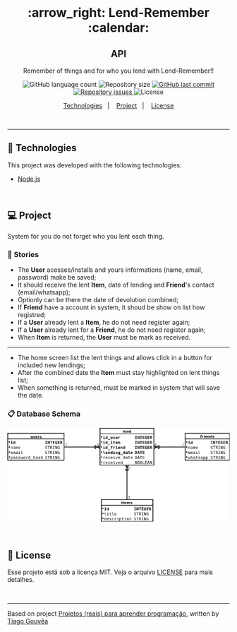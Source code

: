 <br/>

<h1 align="center">
  :arrow_right: Lend-Remember :calendar:
</h1>

<h2 align="center">API</h2>

<p align="center">Remember of things and for who you lend with Lend-Remember!!</p>

<p align="center">
  <img alt="GitHub language count" src="https://img.shields.io/github/languages/count/alefemoreira/lend-remember-api?color=blue">

  <img alt="Repository size" src="https://img.shields.io/github/repo-size/alefemoreira/lend-remember-api?color=blue">

  <a href="https://github.com/alefemoreira/lend-remember-api/commits/master">
    <img alt="GitHub last commit" src="https://img.shields.io/github/last-commit/alefemoreira/lend-remember-api?color=blue">
  </a>

  <a href="https://github.com/alefemoreira/lend-remember-api/issues">
    <img alt="Repository issues" src="https://img.shields.io/github/issues/alefemoreira/lend-remember-api?color=blue">
  </a>

  <img alt="License" src="https://img.shields.io/badge/license-MIT-brightgreen?color=blue">
</p>

<p align="center">
  <a href="#rocket-technologies">Technologies</a>&nbsp;&nbsp;&nbsp;|&nbsp;&nbsp;&nbsp;
  <a href="#computer-project">Project</a>&nbsp;&nbsp;&nbsp;|&nbsp;&nbsp;&nbsp;
  <a href="#memo-license">License</a>
</p>

<br/>

---

## :rocket: Technologies

This project was developed with the following technologies:

- [Node.js](https://nodejs.org/en/)

<br/>

## :computer: Project

System for you do not forget who you lent each thing.

### :scroll: Stories

- The **User** acesses/installs and yours informations (name, email, password) make be saved;
- It should receive the lent **Item**, date of lending and **Friend**'s contact (email/whatsapp);
- Optionly can be there the date of devolution combined;
- If **Friend** have a account in system, it shoud be show on list how registred;
- If a **User** already lent a **Item**, he do not need register again;
- If a **User** already lent for a **Friend**, he do not need register again;
- When **Item** is returned, the **User** must be mark as received.

---

- The home screen list the lent things and allows click in a button for included new lendings;
- After the combined date the **Item** must stay highlighted on lent things list;
- When something is returned, must be marked in system that will save the date.

### :clipboard: Database Schema

<p align="center">
  <img src="./.github/lendRememberDatabaseSchema.png"/>
</p>

<br/>

## :memo: License

Esse projeto está sob a licença MIT. Veja o arquivo [LICENSE](LICENSE) para mais detalhes.

<br/>

---

Based on project [Projetos (reais) para aprender programação](https://www.tiagogouvea.com.br/profissional/projetos-reais-aprender-programacao/), written by [Tiago Gouvêa](https://github.com/TiagoGouvea)
